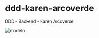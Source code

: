 # ddd-karen-arcoverde
DDD - Backend - Karen Arcoverde


![modelo](https://user-images.githubusercontent.com/59583521/154323856-0e143c49-48f0-4c44-b8aa-c36fc5c21cad.png)
